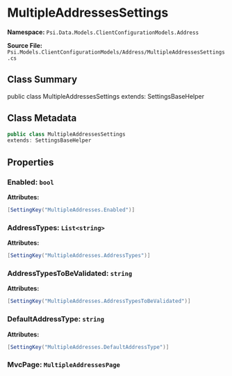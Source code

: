 # MultipleAddressesSettings

**Namespace:** `Psi.Data.Models.ClientConfigurationModels.Address`

**Source File:** `Psi.Models.ClientConfigurationModels/Address/MultipleAddressesSettings.cs`

## Class Summary

public class MultipleAddressesSettings
extends: SettingsBaseHelper

## Class Metadata

```typescript
public class MultipleAddressesSettings
extends: SettingsBaseHelper
```

## Properties

### Enabled: `bool`

**Attributes:**
```csharp
[SettingKey("MultipleAddresses.Enabled")]
```

### AddressTypes: `List<string>`

**Attributes:**
```csharp
[SettingKey("MultipleAddresses.AddressTypes")]
```

### AddressTypesToBeValidated: `string`

**Attributes:**
```csharp
[SettingKey("MultipleAddresses.AddressTypesToBeValidated")]
```

### DefaultAddressType: `string`

**Attributes:**
```csharp
[SettingKey("MultipleAddresses.DefaultAddressType")]
```

### MvcPage: `MultipleAddressesPage`
